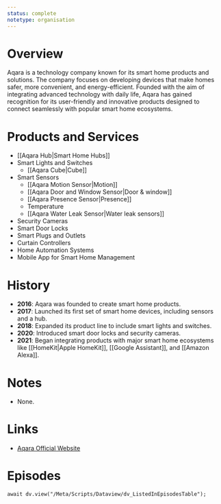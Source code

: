 ```yaml
---
status: complete
notetype: organisation
---
```

# Overview  
Aqara is a technology company known for its smart home products and solutions. The company focuses on developing devices that make homes safer, more convenient, and energy-efficient. Founded with the aim of integrating advanced technology with daily life, Aqara has gained recognition for its user-friendly and innovative products designed to connect seamlessly with popular smart home ecosystems.

# Products and Services
- [[Aqara Hub|Smart Home Hubs]]
- Smart Lights and Switches
	- [[Aqara Cube\|Cube]]
- Smart Sensors
	- [[Aqara Motion Sensor\|Motion]]
	- [[Aqara Door and Window Sensor|Door & window]]
	- [[Aqara Presence Sensor|Presence]]
	- Temperature
	- [[Aqara Water Leak Sensor|Water leak sensors]]
- Security Cameras
- Smart Door Locks
- Smart Plugs and Outlets
- Curtain Controllers
- Home Automation Systems
- Mobile App for Smart Home Management

# History  
- **2016**: Aqara was founded to create smart home products.
- **2017**: Launched its first set of smart home devices, including sensors and a hub.
- **2018**: Expanded its product line to include smart lights and switches.
- **2020**: Introduced smart door locks and security cameras.
- **2021**: Began integrating products with major smart home ecosystems like [[HomeKit|Apple HomeKit]], [[Google Assistant]], and [[Amazon Alexa]].

# Notes  
- None.

# Links  
- [Aqara Official Website](https://www.aqara.com)

# Episodes
```dataviewjs
await dv.view("/Meta/Scripts/Dataview/dv_ListedInEpisodesTable");
```
